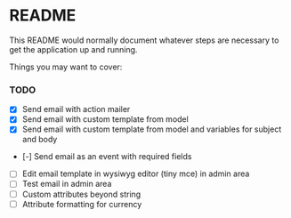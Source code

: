 # README

This README would normally document whatever steps are necessary to get the
application up and running.

Things you may want to cover:

### TODO

- [x] Send email with action mailer
- [x] Send email with custom template from model
- [x] Send email with custom template from model and variables for subject and body
- [-] Send email as an event with required fields
- [ ] Edit email template in wysiwyg editor (tiny mce) in admin area
- [ ] Test email in admin area
- [ ] Custom attributes beyond string
- [ ] Attribute formatting for currency
